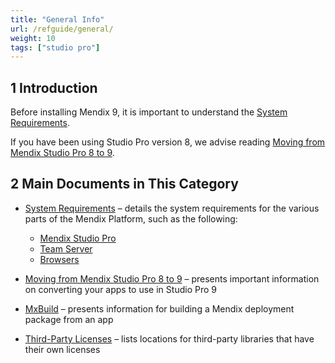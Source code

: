 ```yaml
---
title: "General Info"
url: /refguide/general/
weight: 10
tags: ["studio pro"]
---
```


## 1 Introduction

Before installing Mendix 9, it is important to understand the [System Requirements](/refguide/system-requirements/). 

If you have been using Studio Pro version 8, we advise reading [Moving from Mendix Studio Pro 8 to 9](/refguide/moving-from-8-to-9/).

## 2 Main Documents in This Category

* [System Requirements](/refguide/system-requirements/) – details the system requirements for the various parts of the Mendix Platform, such as the following:

	* [Mendix Studio Pro](/refguide/system-requirements/#sp)
	* [Team Server](/refguide/system-requirements/#ts)
	* [Browsers](/refguide/system-requirements/#browsers)

* [Moving from Mendix Studio Pro 8 to 9](/refguide/moving-from-8-to-9/) – presents important information on converting your apps to use in Studio Pro 9
* [MxBuild](/refguide/mxbuild/) – presents information for building a Mendix deployment package from an app
* [Third-Party Licenses](/refguide/third-party-licenses/) – lists locations for third-party libraries that have their own licenses
